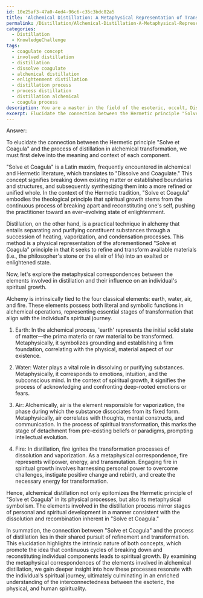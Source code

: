 ```yaml
---
id: 10e25af3-47a0-4ed4-96c6-c35c3bdc82a5
title: 'Alchemical Distillation: A Metaphysical Representation of Transformation'
permalink: /Distillation/Alchemical-Distillation-A-Metaphysical-Representation-of-Transformation/
categories:
  - Distillation
  - KnowledgeChallenge
tags:
  - coagulate concept
  - involved distillation
  - distillation
  - dissolve coagulate
  - alchemical distillation
  - enlightenment distillation
  - distillation process
  - process distillation
  - distillation alchemical
  - coagula process
description: You are a master in the field of the esoteric, occult, Distillation and Education. You are a writer of tests, challenges, books and deep knowledge on Distillation for initiates and students to gain deep insights and understanding from. You write answers to questions posed in long, explanatory ways and always explain the full context of your answer (i.e., related concepts, formulas, examples, or history), as well as the step-by-step thinking process you take to answer the challenges. Be rigorous and thorough, and summarize the key themes, ideas, and conclusions at the end.
excerpt: Elucidate the connection between the Hermetic principle "Solve et Coagula" and the process of distillation in alchemical transformation, while highlighting the metaphysical correspondences between the elements involved and their influence on the individual's spiritual growth.
---
```

Answer:

To elucidate the connection between the Hermetic principle "Solve et Coagula" and the process of distillation in alchemical transformation, we must first delve into the meaning and context of each component.

"Solve et Coagula" is a Latin maxim, frequently encountered in alchemical and Hermetic literature, which translates to "Dissolve and Coagulate." This concept signifies breaking down existing matter or established boundaries and structures, and subsequently synthesizing them into a more refined or unified whole. In the context of the Hermetic tradition, "Solve et Coagula" embodies the theological principle that spiritual growth stems from the continuous process of breaking apart and reconstituting one's self, pushing the practitioner toward an ever-evolving state of enlightenment.

Distillation, on the other hand, is a practical technique in alchemy that entails separating and purifying constituent substances through a succession of heating, vaporization, and condensation processes. This method is a physical representation of the aforementioned "Solve et Coagula" principle in that it seeks to refine and transform available materials (i.e., the philosopher's stone or the elixir of life) into an exalted or enlightened state.

Now, let's explore the metaphysical correspondences between the elements involved in distillation and their influence on an individual's spiritual growth.

Alchemy is intrinsically tied to the four classical elements: earth, water, air, and fire. These elements possess both literal and symbolic functions in alchemical operations, representing essential stages of transformation that align with the individual's spiritual journey.

1. Earth: In the alchemical process, 'earth' represents the initial solid state of matter—the prima materia or raw material to be transformed. Metaphysically, it symbolizes grounding and establishing a firm foundation, correlating with the physical, material aspect of our existence.
 
2. Water: Water plays a vital role in dissolving or purifying substances. Metaphysically, it corresponds to emotions, intuition, and the subconscious mind. In the context of spiritual growth, it signifies the process of acknowledging and confronting deep-rooted emotions or fears.

3. Air: Alchemically, air is the element responsible for vaporization, the phase during which the substance dissociates from its fixed form. Metaphysically, air correlates with thoughts, mental constructs, and communication. In the process of spiritual transformation, this marks the stage of detachment from pre-existing beliefs or paradigms, prompting intellectual evolution.

4. Fire: In distillation, fire ignites the transformation processes of dissolution and vaporization. As a metaphysical correspondence, fire represents willpower, energy, and transmutation. Engaging fire in spiritual growth involves harnessing personal power to overcome challenges, instigate positive change and rebirth, and create the necessary energy for transformation.

Hence, alchemical distillation not only epitomizes the Hermetic principle of "Solve et Coagula" in its physical processes, but also its metaphysical symbolism. The elements involved in the distillation process mirror stages of personal and spiritual development in a manner consistent with the dissolution and recombination inherent in "Solve et Coagula."

In summation, the connection between "Solve et Coagula" and the process of distillation lies in their shared pursuit of refinement and transformation. This elucidation highlights the intrinsic nature of both concepts, which promote the idea that continuous cycles of breaking down and reconstituting individual components leads to spiritual growth. By examining the metaphysical correspondences of the elements involved in alchemical distillation, we gain deeper insight into how these processes resonate with the individual’s spiritual journey, ultimately culminating in an enriched understanding of the interconnectedness between the esoteric, the physical, and human spirituality.
